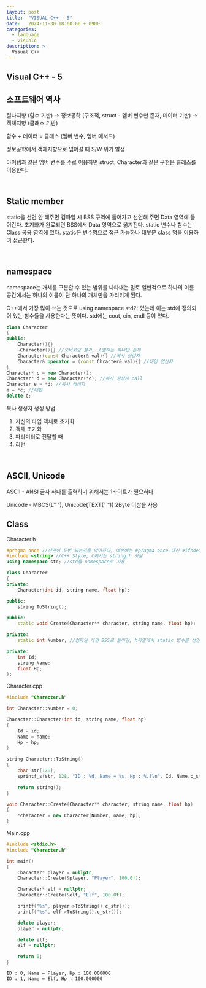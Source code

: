 ```yaml
---
layout: post
title:  "VISUAL C++ - 5"
date:   2024-11-30 18:00:00 + 0900
categories:
  - language
  - visualc
description: >
  Visual C++
---
```

## Visual C++ - 5

## 소프트웨어 역사 

절차지향 (함수 기반) → 정보공학 (구조적,  struct - 멤버 변수만 존재, 데이터 기반) → 객체지향 (클래스 기반)

함수 + 데이터 = 클래스 (멤버 변수, 멤버 메서드)

정보공학에서 객체지향으로 넘어갈 때 S/W 위기 발생

아이템과 같은 멤버 변수를 주로 이용하면  struct, Character과 같은 구현은 클래스를 이용한다.

<br/>

## Static member

static을 선언 안 해주면 컴파일 시 BSS 구역에 들어가고 선언해 주면 Data 영역에 들어간다. 초기화가 완료되면 BSS에서 Data 영역으로 옮겨진다. static 변수나 함수는 Class 공용 영역에 있다. static은 변수명으로 접근 가능하나 대부분 class 명을 이용하여 접근한다.

<br/>

## namespace

namespace는 개체를 구분할 수 있는 범위를 나타내는 말로 일반적으로 하나의 이름 공간에서는 하나의 이름이 단 하나의 개체만을 가리키게 된다.

C++에서 가장 많이 쓰는 것으로 using namespace std가 있는데 이는 std에 정의되어 있는 함수들을 사용한다는 뜻이다. std에는 cout, cin, endl 등이 있다.

```cpp
class Character
{
public:
	Character(){}
	~Character(){} //오버로딩 불가, 소멸자는 하나만 존재
	Character(const Character& val){} //복사 생성자
	Character& operator = (const Chracter& val){} //대입 연산자
}
Character* c = new Character();
Character* d = new Character(*c); //복사 생성자 call
Character e = *d; //복사 생성자
e = *c; //대입
delete c;
```

복사 생성자 생성 방법

1. 자신의 타입 객체로 초기화
2. 객체 초기화
3. 파라미터로 전달할 때
4. 리턴

<br/>

## ASCII, Unicode

ASCII - ANSI
글자 하나를 출력하기 위해서는 1바이트가 필요하다.

Unicode - MBCS(L” “), Unicode(TEXT(” “))
2Byte 이상을 사용

## Class

Character.h
```cpp
#pragma once //선언이 두번 되는것을 막아준다, 예전에는 #pragma once 대신 #ifndef를 사용했다, pragma - 전처리기에서 솔루션으로 내리는 명령
#include <string> //C++ Style, C에서는 string.h 사용
using namespace std; //std를 namespace로 사용

class Character
{
private:
	Character(int id, string name, float hp);

public:
	string ToString();

public:
	static void Create(Character** character, string name, float hp);

private:
	static int Number; //컴파일 하면 BSS로 들어감, h파일에서 static 변수를 선언하면 여러번 선언 될 수 있어 에러 발생

private:
	int Id;
	string Name;
	float Hp;
};
```

Character.cpp
```cpp
#include "Character.h"

int Character::Number = 0;

Character::Character(int id, string name, float hp)
{
	Id = id;
	Name = name;
	Hp = hp;
}

string Character::ToString()
{
	char str[128];
	sprintf_s(str, 128, "ID : %d, Name = %s, Hp : %.f\n", Id, Name.c_str(), Hp); //_s 남는 공간 보호

	return string();
}

void Character::Create(Character** character, string name, float hp)
{
	*character = new Character(Number, name, hp);
}
```

Main.cpp
```cpp
#include <stdio.h>
#include "Character.h"

int main()
{
	Character* player = nullptr;
	Character::Create(&player, "Player", 100.0f);

	Character* elf = nullptr;
	Character::Create(&elf, "Elf", 100.0f);

	printf("%s", player->ToString().c_str());
	printf("%s", elf->ToString().c_str());

	delete player;
	player = nullptr;

	delete elf;
	elf = nullptr;

	return 0;
}
```

```
ID : 0, Name = Player, Hp : 100.000000
ID : 1, Name = Elf, Hp : 100.000000 
```